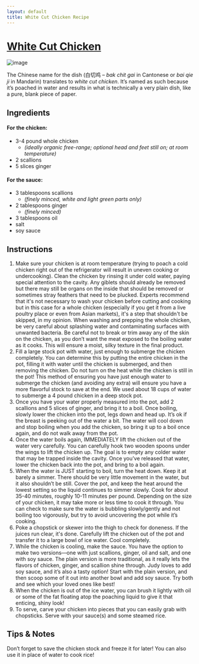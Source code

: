 ```yaml
---
layout: default
title: White Cut Chicken Recipe
---
```



# [White Cut Chicken](https://thewoksoflife.com/cantonese-poached-chicken-w-ginger-scallion-oil-bai-qie-ji/)

![image](https://thewoksoflife.com/wp-content/uploads/2019/11/white-cut-chicken-18.jpg)

The Chinese name for the dish (白切鸡 – _bak chit gai_ in Cantonese or _bai qie ji_ in Mandarin) translates to _white cut chicken_. It’s named as such because it’s poached in water and results in what is technically a very plain dish, like a pure, blank piece of paper.

## Ingredients

#### For the chicken:

- 3-4 pound whole chicken
  - _(ideally organic free-range; optional head and feet still on; at room temperature)_
- 2 scallions
- 5 slices ginger

#### For the sauce:

- 3 tablespoons scallions
  - _(finely minced, white and light green parts only)_
- 2 tablespoons ginger
  - _(finely minced)_
- 3 tablespoons oil
- salt
- soy sauce

## Instructions

1. Make sure your chicken is at room temperature (trying to poach a cold chicken right out of the refrigerator will result in uneven cooking or undercooking). Clean the chicken by rinsing it under cold water, paying special attention to the cavity. Any giblets should already be removed but there may still be organs on the inside that should be removed or sometimes stray feathers that need to be plucked. Experts recommend that it's not necessary to wash your chicken before cutting and cooking but in this case for a whole chicken (especially if you get it from a live poultry place or even from Asian markets), it's a step that shouldn't be skipped, in my opinion. When washing and prepping the whole chicken, be very careful about splashing water and contaminating surfaces with unwanted bacteria. Be careful not to break or trim away any of the skin on the chicken, as you don’t want the meat exposed to the boiling water as it cooks. This will ensure a moist, silky texture in the final product.
2. Fill a large stock pot with water, just enough to submerge the chicken completely. You can determine this by putting the entire chicken in the pot, filling it with water until the chicken is submerged, and then removing the chicken. Do not turn on the heat while the chicken is still in the pot! This method of ensuring you have just enough water to submerge the chicken (and avoiding any extra) will ensure you have a more flavorful stock to save at the end. We used about 18 cups of water to submerge a 4 pound chicken in a deep stock pot.
3. Once you have your water properly measured into the pot, add 2 scallions and 5 slices of ginger, and bring it to a boil. Once boiling, slowly lower the chicken into the pot, legs down and head up. It’s ok if the breast is peeking out of the water a bit. The water will cool down and stop boiling when you add the chicken, so bring it up to a boil once again, and do not walk away from the pot.
4. Once the water boils again, IMMEDIATELY lift the chicken out of the water very carefully. You can carefully hook two wooden spoons under the wings to lift the chicken up. The goal is to empty any colder water that may be trapped inside the cavity. Once you’ve released that water, lower the chicken back into the pot, and bring to a boil again.
5. When the water is JUST starting to boil, turn the heat down. Keep it at barely a simmer. There should be very little movement in the water, but it also shouldn’t be still. Cover the pot, and keep the heat around the lowest setting so the liquid continues to simmer slowly. Cook for about 35-40 minutes, roughly 10-11 minutes per pound. Depending on the size of your chicken, it may take more or less time to cook it through. You can check to make sure the water is bubbling slowly/gently and not boiling too vigorously, but try to avoid uncovering the pot while it’s cooking.
6. Poke a chopstick or skewer into the thigh to check for doneness. If the juices run clear, it's done. Carefully lift the chicken out of the pot and transfer it to a large bowl of ice water. Cool completely.
7. While the chicken is cooling, make the sauce. You have the option to make two versions—one with just scallions, ginger, oil and salt, and one with soy sauce. The plain version is more traditional, as it really lets the flavors of chicken, ginger, and scallion shine through. Judy loves to add soy sauce, and it’s also a tasty option! Start with the plain version, and then scoop some of it out into another bowl and add soy sauce. Try both and see which your loved ones like best!
8. When the chicken is out of the ice water, you can brush it lightly with oil or some of the fat floating atop the poaching liquid to give it that enticing, shiny look!
9. To serve, carve your chicken into pieces that you can easily grab with chopsticks. Serve with your sauce(s) and some steamed rice.

## Tips & Notes

Don’t forget to save the chicken stock and freeze it for later! You can also use it in place of water to cook rice!
